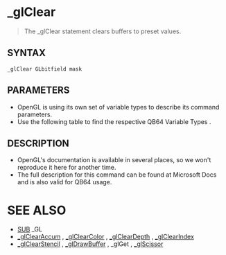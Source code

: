 # _glClear
> The _glClear statement clears buffers to preset values.

## SYNTAX
`_glClear GLbitfield mask`

## PARAMETERS
* OpenGL is using its own set of variable types to describe its command parameters.
* Use the following table to find the respective QB64 Variable Types .


## DESCRIPTION
* OpenGL's documentation is available in several places, so we won't reproduce it here for another time.
* The full description for this command can be found at Microsoft Docs and is also valid for QB64 usage.


# SEE ALSO
* [SUB](SUB.md) _GL
* [_glClearAccum](_glClearAccum.md) , [_glClearColor](_glClearColor.md) , [_glClearDepth](_glClearDepth.md) , [_glClearIndex](_glClearIndex.md)
* [_glClearStencil](_glClearStencil.md) , [_glDrawBuffer](_glDrawBuffer.md) , _glGet , [_glScissor](_glScissor.md)

